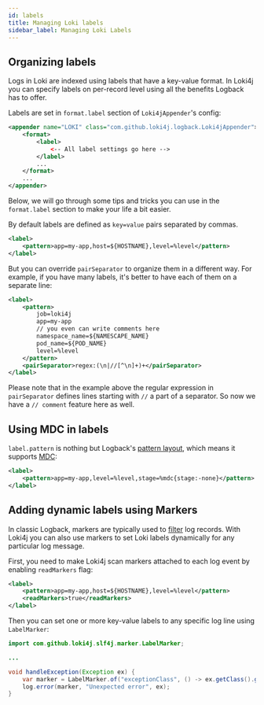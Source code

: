 ```yaml
---
id: labels
title: Managing Loki labels
sidebar_label: Managing Loki Labels
---
```


## Organizing labels

Logs in Loki are indexed using labels that have a key-value format.
In Loki4j you can specify labels on per-record level using all the benefits Logback has to offer.

Labels are set in `format.label` section of `Loki4jAppender`'s config:

```xml
<appender name="LOKI" class="com.github.loki4j.logback.Loki4jAppender">
    <format>
        <label>
            <-- All label settings go here -->
        </label>
        ...
    </format>
    ...
</appender>
```

Below, we will go through some tips and tricks you can use in the `format.label` section to make your life a bit easier.

By default labels are defined as `key=value` pairs separated by commas.

```xml
<label>
    <pattern>app=my-app,host=${HOSTNAME},level=%level</pattern>
</label>
```

But you can override `pairSeparator` to organize them in a different way.
For example, if you have many labels, it's better to have each of them on a separate line:

```xml
<label>
    <pattern>
        job=loki4j
        app=my-app
        // you even can write comments here
        namespace_name=${NAMESCAPE_NAME}
        pod_name=${POD_NAME}
        level=%level
    </pattern>
    <pairSeparator>regex:(\n|//[^\n]+)+</pairSeparator>
</label>
```

Please note that in the example above the regular expression in `pairSeparator` defines lines starting with `//` a part of a separator.
So now we have a `// comment` feature here as well.

## Using MDC in labels

`label.pattern` is nothing but Logback's [pattern layout](https://logback.qos.ch/manual/layouts.html#ClassicPatternLayout), which means it supports [MDC](https://logback.qos.ch/manual/mdc.html):

```xml
<label>
    <pattern>app=my-app,level=%level,stage=%mdc{stage:-none}</pattern>
</label>
```

## Adding dynamic labels using Markers

In classic Logback, markers are typically used to [filter](https://logback.qos.ch/manual/filters.html#TurboFilter) log records.
With Loki4j you can also use markers to set Loki labels dynamically for any particular log message.

First, you need to make Loki4j scan markers attached to each log event by enabling `readMarkers` flag:

```xml
<label>
    <pattern>app=my-app,host=${HOSTNAME},level=%level</pattern>
    <readMarkers>true</readMarkers>
</label>
```

Then you can set one or more key-value labels to any specific log line using `LabelMarker`:

```java
import com.github.loki4j.slf4j.marker.LabelMarker;

...

void handleException(Exception ex) {
    var marker = LabelMarker.of("exceptionClass", () -> ex.getClass().getSimpleName());
    log.error(marker, "Unexpected error", ex);
}
```